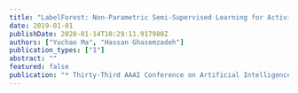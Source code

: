 ```yaml
---
title: "LabelForest: Non-Parametric Semi-Supervised Learning for Activity Recognition"
date: 2019-01-01
publishDate: 2020-01-14T10:29:11.917980Z
authors: ["Yuchao Ma", "Hassan Ghasemzadeh"]
publication_types: ["1"]
abstract: ""
featured: false
publication: "* Thirty-Third AAAI Conference on Artificial Intelligence (AAAI-19)*, Honolulu, Hawaii, USA"
---
```


